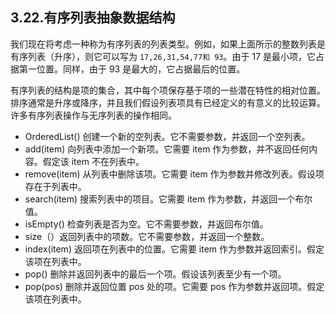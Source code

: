 
## 3.22.有序列表抽象数据结构

我们现在将考虑一种称为有序列表的列表类型。例如，如果上面所示的整数列表是有序列表（升序），则它可以写为 `17,26,31,54,77和 93`。由于 17 是最小项，它占据第一位置。同样，由于 93 是最大的，它占据最后的位置。

有序列表的结构是项的集合，其中每个项保存基于项的一些潜在特性的相对位置。排序通常是升序或降序，并且我们假设列表项具有已经定义的有意义的比较运算。许多有序列表操作与无序列表的操作相同。

* OrderedList() 创建一个新的空列表。它不需要参数，并返回一个空列表。
* add(item) 向列表中添加一个新项。它需要 item 作为参数，并不返回任何内容。假定该 item 不在列表中。
* remove(item) 从列表中删除该项。它需要 item 作为参数并修改列表。假设项存在于列表中。
* search(item) 搜索列表中的项目。它需要 item 作为参数，并返回一个布尔值。
* isEmpty() 检查列表是否为空。它不需要参数，并返回布尔值。
* size（）返回列表中的项数。它不需要参数，并返回一个整数。
* index(item) 返回项在列表中的位置。它需要 item 作为参数并返回索引。假定该项在列表中。
* pop() 删除并返回列表中的最后一个项。假设该列表至少有一个项。
* pop(pos) 删除并返回位置 pos 处的项。它需要 pos 作为参数并返回项。假定该项在列表中。
